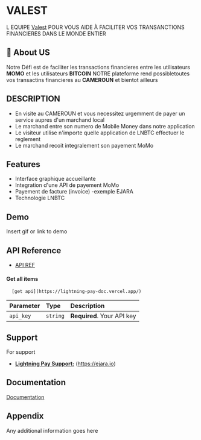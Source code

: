 
# VALEST

L EQUIPE  [Valest](https://nomgithub) POUR VOUS AIDE À FACILITER VOS TRANSANCTIONS FINANCIERES DANS LE MONDE ENTIER 



## 🚀 About US
Notre Défi est de faciliter les transactions financieres entre les utilisateurs **MOMO** et les utilisateurs **BITCOIN**
NOTRE plateforme rend possibletoutes vos transactins financieres au **CAMEROUN** et bientot ailleurs

## DESCRIPTION

 - En visite au CAMEROUN et vous necessitez urgemment de payer un service aupres d'un marchand local
 - Le marchand entre son numero de Mobile Money dans notre application
 - Le visiteur utilise n'importe quelle application de LNBTC effectuer le reglement
 - Le marchand recoit integralement son payement MoMo



## Features

- Interface graphique accueillante
- Integration d'une API de payement MoMo
- Payement de facture (invoice) -exemple EJARA
- Technologie LNBTC


## Demo

Insert gif or link to demo


## API Reference
- [API REF](https://lightning-pay-doc.vercel.app/docs/intro)
#### Get all items

```
  [get api](https://lightning-pay-doc.vercel.app/)
```

| Parameter | Type     | Description                |
| :-------- | :------- | :------------------------- |
| `api_key` | `string` | **Required**. Your API key |


## Support

For support
- **[Lightning Pay Support:](lnsupport@ejara.africa)**  (https://ejara.io)



## Documentation

[Documentation](https://lightning-pay-doc.vercel.app/docs/intro)


## Appendix

Any additional information goes here

